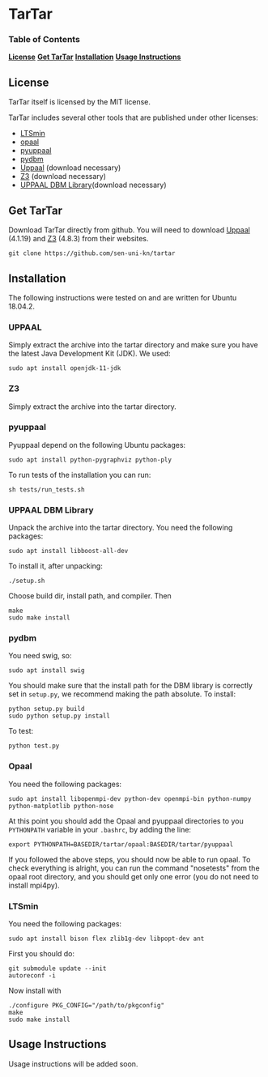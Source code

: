 ﻿

# TarTar

### Table of Contents
**[License](#license)**
**[Get TarTar](#get-tartar)**
**[Installation](#installation)**
**[Usage Instructions](#usage-instructions)**

## License
TarTar itself is licensed by the MIT license.
 
 TarTar includes several other tools that are published under other licenses:
 - [LTSmin](https://ltsmin.utwente.nl/)
 - [opaal](http://opaal-modelchecker.com/opaal-ltsmin/)
 - [pyuppaal](https://launchpad.net/pyuppaal)
 - [pydbm](http://people.cs.aau.dk/~adavid/UDBM/)
 - [Uppaal](http://www.uppaal.org/) (download necessary)
 - [Z3](https://github.com/Z3Prover/z3) (download necessary)
 - [UPPAAL DBM Library](http://people.cs.aau.dk/~adavid/UDBM/)(download necessary)

## Get TarTar
Download TarTar directly from github. You will need to download [Uppaal](http://www.uppaal.org/) (4.1.19) and [Z3](https://github.com/Z3Prover/z3/releases/tag/z3-4.8.3) (4.8.3) from their websites.
```
git clone https://github.com/sen-uni-kn/tartar
```

## Installation
The following instructions were tested on and are written for Ubuntu 18.04.2. 
### UPPAAL
Simply extract the archive into the tartar directory and make sure you have the latest Java Development Kit (JDK).
We used:
```
sudo apt install openjdk-11-jdk
```
### Z3
Simply extract the archive into the tartar directory.
### pyuppaal
Pyuppaal depend on the following Ubuntu packages:
```
sudo apt install python-pygraphviz python-ply
```
To run tests of the installation you can run:
```
sh tests/run_tests.sh
```
### UPPAAL DBM Library
Unpack the archive into the tartar directory.
You need the following packages:
```
sudo apt install libboost-all-dev
```
To install it, after unpacking:
```
./setup.sh
```
Choose build dir, install path, and compiler.
Then
```
make
sudo make install
```
### pydbm
You need swig, so:
```
sudo apt install swig
```
You should make sure that the install path for the DBM library is correctly set in `setup.py`, we recommend making the path absolute.
To install:
```
python setup.py build
sudo python setup.py install
```
To test:
```
python test.py
```
### Opaal
You need the following packages:
```
sudo apt install libopenmpi-dev python-dev openmpi-bin python-numpy python-matplotlib python-nose
```
At this point you should add the Opaal and pyuppaal directories to you `PYTHONPATH` variable in your `.bashrc`, by adding the line:
```
export PYTHONPATH=BASEDIR/tartar/opaal:BASEDIR/tartar/pyuppaal
```

If you followed the above steps, you should now be able to run opaal.
To check everything is alright, you can run the command "nosetests" from the opaal root directory, and you should get only one error (you do not need to install mpi4py).

### LTSmin
You need the following packages:
```
sudo apt install bison flex zlib1g-dev libpopt-dev ant
```
First you should do:
```
git submodule update --init
autoreconf -i
```
Now install with
```
./configure PKG_CONFIG="/path/to/pkgconfig"
make
sudo make install
```

## Usage Instructions
Usage instructions will be added soon.
